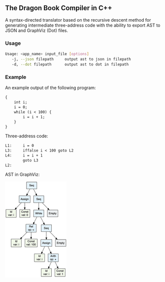 ## The Dragon Book Compiler in C++

A syntax-directed translator based on the recursive descent method for generating intermediate three-address code with the ability to export AST to JSON and GraphViz (Dot) files.

### Usage

```bash
Usage: <app_name> input_file [options]
   -j, --json filepath     output ast to json in filepath
   -d, --dot filepath      output ast to dot in filepath
```

### Example

An example output of the following program:

```
{
	int i;
	i = 0;
	while (i < 100) { 
		i = i + 1;
	}
}
```

Three-address code:

```
L1:     i = 0
L3:     iffalse i < 100 goto L2
L4:     i = i + 1
        goto L3
L2:
```

AST in GraphViz:

<img src="ast.png" alt="ast" width="200"/>
